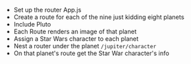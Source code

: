 - Set up the router App.js
- Create a route for each of the nine just kidding eight planets
- Include Pluto
- Each Route renders an image of that planet
- Assign a Star Wars character to each planet
- Nest a router under the planet `/jupiter/character`
- On that planet's route get the Star War character's info